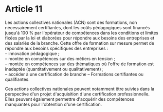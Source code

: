 # Article 11

Les actions collectives nationales (ACN) sont des formations, non nécessairement certifiantes, dont les coûts pédagogiques sont financés jusqu'à 100 % par l'opérateur de compétences dans les conditions et limites fixées par la loi et élaborées pour répondre aux besoins des entreprises et des salariés de la branche. Cette offre de formation sur mesure permet de répondre aux besoins spécifiques des entreprises :  
 – innovation pédagogique ;  
 – montée en compétences sur des métiers en tension ;  
 – montée en compétences sur des thématiques où l'offre de formation est inadaptée (quantitativement ou qualitativement) ;  
 – accéder à une certification de branche – Formations certifiantes ou qualifiantes.

Ces actions collectives nationales peuvent notamment être suivies dans la perspective d'un projet d'acquisition d'une certification professionnelle. Elles peuvent également permettre d'acquérir des compétences manquantes pour l'obtention d'une certification.

